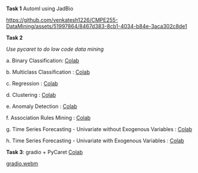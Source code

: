 
**Task 1** 
Automl using JadBio


https://github.com/venkatesh1226/CMPE255-DataMining/assets/51997864/8467d383-8cb1-4034-b84e-3aca302c8de1




**Task 2**

_Use pycaret to do low code data mining_

a. Binary Classification: [Colab](https://colab.research.google.com/drive/1SkBv688vA3boUwFziuIFYJ3Xxd_tj1ou?authuser=4#scrollTo=kKlH8KEaBm5R)

b. Multiclass Classification : [Colab](https://colab.research.google.com/drive/1SkBv688vA3boUwFziuIFYJ3Xxd_tj1ou?authuser=4#scrollTo=jYA7ZLx9IesX)

c. Regression : [Colab](https://colab.research.google.com/drive/1SkBv688vA3boUwFziuIFYJ3Xxd_tj1ou?authuser=4#scrollTo=vhUDr_paa3I9)

d. Clustering : [Colab](https://colab.research.google.com/drive/1SkBv688vA3boUwFziuIFYJ3Xxd_tj1ou?authuser=4#scrollTo=E3SRvOjFpPjn)

e. Anomaly Detection : [Colab](https://colab.research.google.com/drive/1SkBv688vA3boUwFziuIFYJ3Xxd_tj1ou?authuser=4#scrollTo=ARW_WYQjBU2P)

f. Association Rules Mining : [Colab](https://colab.research.google.com/drive/1SkBv688vA3boUwFziuIFYJ3Xxd_tj1ou?authuser=4#scrollTo=4ZJVBTdKTPwf)

g. Time Series Forecasting - Univariate without Exogenous Variables : [Colab](https://colab.research.google.com/drive/1SQ1ogvASmzkuv4R6BmGoCjH5C-1VHfET#scrollTo=q3LNmuioYDTp&line=1&uniqifier=1)

h. Time Series Forecasting - Univariate with Exogenous Variables : [Colab](https://colab.research.google.com/drive/1SQ1ogvASmzkuv4R6BmGoCjH5C-1VHfET#scrollTo=EggP65MSdH03&line=1&uniqifier=1)

**Task 3**: gradio + PyCaret
[Colab](https://colab.research.google.com/drive/1tUODhZ9DfPqJoXdwgLZ6AKBLrWZp_bpl#scrollTo=SrwqTsn0KIwF&line=21&uniqifier=1)

[gradio.webm](https://github.com/venkatesh1226/CMPE255-DataMining/assets/51997864/688e9acf-7caa-4e5b-a189-4a9faa53152d)

